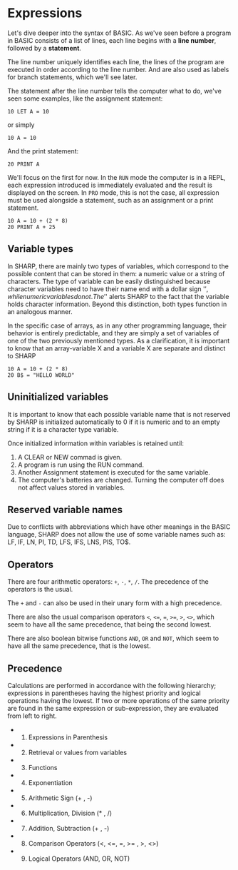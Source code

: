 # Expressions

Let's dive deeper into the syntax of BASIC. As we've seen before a program in
BASIC consists of a list of lines, each line begins with a **line number**,
followed by a **statement**.

The line number uniquely identifies each line, the lines of the program are
executed in order according to the line number. And are also used as labels for
branch statements, which we'll see later.

The statement after the line number tells the computer what to do, we've seen
some examples, like the assignment statement:

```basic
10 LET A = 10
```

or simply

```basic
10 A = 10
```

And the print statement:

```basic
20 PRINT A
```

We'll focus on the first for now. In the `RUN` mode the computer is in a REPL, each expression introduced is immediately evaluated and the result is displayed on the screen. In `PRO` mode, this is not the case, all expression must be used alongside a statement, such as an assignment or a print statement.

```basic
10 A = 10 + (2 * 8)
20 PRINT A + 25
```

## Variable types

In SHARP, there are mainly two types of variables, which correspond to the possible content that can be stored in them: a numeric value or a string of characters. The type of variable can be easily distinguished because character variables need to have their name end with a dollar sign '$', while numeric variables do not. The '$' alerts SHARP to the fact that the variable holds character information. Beyond this distinction, both types function in an analogous manner. 

In the specific case of arrays, as in any other programming language, their behavior is entirely predictable, and they are simply a set of variables of one of the two previously mentioned types. As a clarification, it is important to know that an array-variable X and a variable X are separate and distinct to SHARP

```basic
10 A = 10 + (2 * 8)
20 B$ = "HELLO WORLD"
```

## Uninitialized variables

It is important to know that each possible variable name that is not reserved by SHARP is initialized automatically to 0 if it is numeric and to an empty string if it is a character type variable.

Once initialized information within variables is retained until:
1) A CLEAR or NEW commad is given.
2) A program is run using the RUN command.
3) Another Assignment statement is executed for the same variable.
4) The computer's batteries are changed.
Turning the computer off does not affect values stored in variables.

## Reserved variable names

Due to conflicts with abbreviations which have other meanings in the BASIC language, SHARP does not allow the use of some variable names such as: LF, IF, LN, PI, TD, LFS, IFS, LNS, PIS, TO$.

## Operators

There are four arithmetic operators: `+`, `-`, `*`, `/`. The precedence of the operators is the usual. 

The `+` and `-` can also be used in their unary form with a high precedence. 

There are also the usual comparison operators `<`, `<=`, `=`, `>=`, `>`, `<>`, which seem to have all the same precedence, that being the second lowest.

There are also boolean bitwise functions `AND`, `OR` and `NOT`, which seem to have all the same precedence, that is the lowest.

## Precedence

Calculations are performed in accordance with the following hierarchy; expressions in parentheses having the highest priority and logical operations having the lowest. If two or more
operations of the same priority are found in the same expression or sub-expression, they are
evaluated from left to right.

- 1. Expressions in Parenthesis
- 2. Retrieval or values from variables
- 3. Functions 
- 4. Exponentiation
- 5. Arithmetic Sign (+ , -)
- 6. Multiplication, Division (* , /)
- 7. Addition, Subtraction (+ , -)
- 8. Comparison Operators (<, <=, =, >= , >, <>)
- 9. Logical Operators (AND, OR, NOT)
